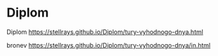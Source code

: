 # Diplom
Diplom
https://stellrays.github.io/Diplom/tury-vyhodnogo-dnya.html

bronev
https://stellrays.github.io/Diplom/tury-vyhodnogo-dnya/in.html
